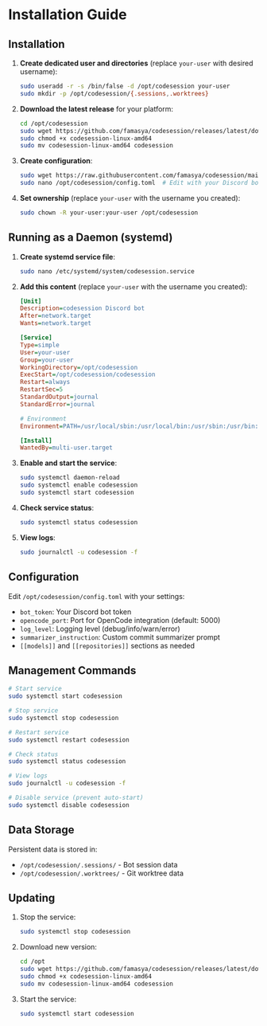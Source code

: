 # Installation Guide

## Installation

1. **Create dedicated user and directories** (replace `your-user` with desired username):
   ```bash
   sudo useradd -r -s /bin/false -d /opt/codesession your-user
   sudo mkdir -p /opt/codesession/{.sessions,.worktrees}
   ```

2. **Download the latest release** for your platform:
   ```bash
   cd /opt/codesession
   sudo wget https://github.com/famasya/codesession/releases/latest/download/codesession-linux-amd64
   sudo chmod +x codesession-linux-amd64
   sudo mv codesession-linux-amd64 codesession
   ```

3. **Create configuration**:
   ```bash
   sudo wget https://raw.githubusercontent.com/famasya/codesession/main/config.example.toml -O /opt/codesession/config.toml
   sudo nano /opt/codesession/config.toml  # Edit with your Discord bot token and settings
   ```

4. **Set ownership** (replace `your-user` with the username you created):
   ```bash
   sudo chown -R your-user:your-user /opt/codesession
   ```

## Running as a Daemon (systemd)

1. **Create systemd service file**:
   ```bash
   sudo nano /etc/systemd/system/codesession.service
   ```

2. **Add this content** (replace `your-user` with the username you created):
   ```ini
   [Unit]
   Description=codesession Discord bot
   After=network.target
   Wants=network.target

   [Service]
   Type=simple
   User=your-user
   Group=your-user
   WorkingDirectory=/opt/codesession
   ExecStart=/opt/codesession/codesession
   Restart=always
   RestartSec=5
   StandardOutput=journal
   StandardError=journal

   # Environment
   Environment=PATH=/usr/local/sbin:/usr/local/bin:/usr/sbin:/usr/bin:/sbin:/bin

   [Install]
   WantedBy=multi-user.target
   ```

3. **Enable and start the service**:
   ```bash
   sudo systemctl daemon-reload
   sudo systemctl enable codesession
   sudo systemctl start codesession
   ```

4. **Check service status**:
   ```bash
   sudo systemctl status codesession
   ```

5. **View logs**:
   ```bash
   sudo journalctl -u codesession -f
   ```

## Configuration

Edit `/opt/codesession/config.toml` with your settings:

- `bot_token`: Your Discord bot token
- `opencode_port`: Port for OpenCode integration (default: 5000)  
- `log_level`: Logging level (debug/info/warn/error)
- `summarizer_instruction`: Custom commit summarizer prompt
- `[[models]]` and `[[repositories]]` sections as needed

## Management Commands

```bash
# Start service
sudo systemctl start codesession

# Stop service
sudo systemctl stop codesession

# Restart service
sudo systemctl restart codesession

# Check status
sudo systemctl status codesession

# View logs
sudo journalctl -u codesession -f

# Disable service (prevent auto-start)
sudo systemctl disable codesession
```

## Data Storage

Persistent data is stored in:
- `/opt/codesession/.sessions/` - Bot session data
- `/opt/codesession/.worktrees/` - Git worktree data

## Updating

1. Stop the service:
   ```bash
   sudo systemctl stop codesession
   ```

2. Download new version:
   ```bash
   cd /opt
   sudo wget https://github.com/famasya/codesession/releases/latest/download/codesession-linux-amd64
   sudo chmod +x codesession-linux-amd64
   sudo mv codesession-linux-amd64 codesession
   ```

3. Start the service:
   ```bash
   sudo systemctl start codesession
   ```
